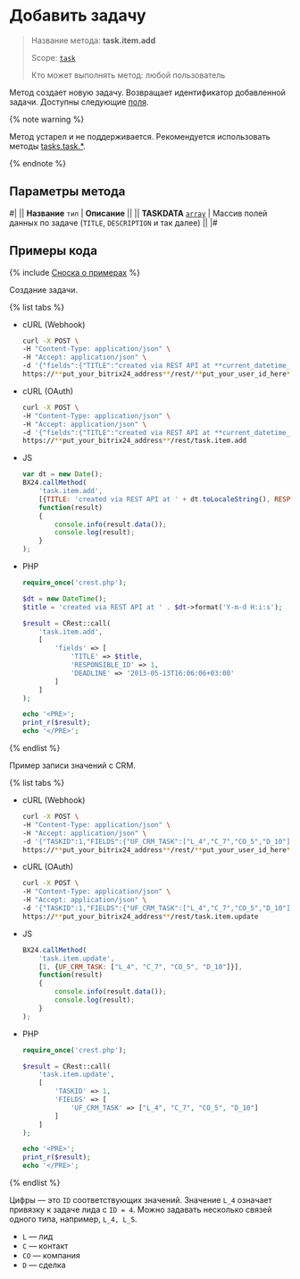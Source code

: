 # Добавить задачу

> Название метода: **task.item.add**
>
> Scope: [`task`](../../../scopes/permissions.md)
>
> Кто может выполнять метод: любой пользователь

Метод создает новую задачу. Возвращает идентификатор добавленной задачи. Доступны следующие [поля](./index.md).

{% note warning %}

Метод устарел и не поддерживается. Рекомендуется использовать методы [tasks.task.*](../../index.md).

{% endnote %}

## Параметры метода

#|
|| **Название**
`тип` | **Описание** ||
|| **TASKDATA**
[`array`](../../../data-types.md) | Массив полей данных по задаче (`TITLE`, `DESCRIPTION` и так далее) ||
|#

## Примеры кода

{% include [Сноска о примерах](../../../../_includes/examples.md) %}

Создание задачи.

{% list tabs %}

- cURL (Webhook)

    ```bash
    curl -X POST \
    -H "Content-Type: application/json" \
    -H "Accept: application/json" \
    -d '{"fields":{"TITLE":"created via REST API at **current_datetime_here**","RESPONSIBLE_ID":1,"DEADLINE":"2013-05-13T16:06:06+03:00"}}' \
    https://**put_your_bitrix24_address**/rest/**put_your_user_id_here**/**put_your_webhook_here**/task.item.add
    ```

- cURL (OAuth)

    ```bash
    curl -X POST \
    -H "Content-Type: application/json" \
    -H "Accept: application/json" \
    -d '{"fields":{"TITLE":"created via REST API at **current_datetime_here**","RESPONSIBLE_ID":1,"DEADLINE":"2013-05-13T16:06:06+03:00"},"auth":"**put_access_token_here**"}' \
    https://**put_your_bitrix24_address**/rest/task.item.add
    ```

- JS

    ```js
    var dt = new Date();
    BX24.callMethod(
        'task.item.add',
        [{TITLE: 'created via REST API at ' + dt.toLocaleString(), RESPONSIBLE_ID: 1, DEADLINE: '2013-05-13T16:06:06+03:00'}],
        function(result)
        {
            console.info(result.data());
            console.log(result);
        }
    );
    ```

- PHP

    ```php
    require_once('crest.php');

    $dt = new DateTime();
    $title = 'created via REST API at ' . $dt->format('Y-m-d H:i:s');

    $result = CRest::call(
        'task.item.add',
        [
            'fields' => [
                'TITLE' => $title,
                'RESPONSIBLE_ID' => 1,
                'DEADLINE' => '2013-05-13T16:06:06+03:00'
            ]
        ]
    );

    echo '<PRE>';
    print_r($result);
    echo '</PRE>';
    ```

{% endlist %}

Пример записи значений с CRM.

{% list tabs %}

- cURL (Webhook)

    ```bash
    curl -X POST \
    -H "Content-Type: application/json" \
    -H "Accept: application/json" \
    -d '{"TASKID":1,"FIELDS":{"UF_CRM_TASK":["L_4","C_7","CO_5","D_10"]}}' \
    https://**put_your_bitrix24_address**/rest/**put_your_user_id_here**/**put_your_webhook_here**/task.item.update
    ```

- cURL (OAuth)

    ```bash
    curl -X POST \
    -H "Content-Type: application/json" \
    -H "Accept: application/json" \
    -d '{"TASKID":1,"FIELDS":{"UF_CRM_TASK":["L_4","C_7","CO_5","D_10"]},"auth":"**put_access_token_here**"}' \
    https://**put_your_bitrix24_address**/rest/task.item.update
    ```

- JS

    ```js
    BX24.callMethod(
        'task.item.update',
        [1, {UF_CRM_TASK: ["L_4", "C_7", "CO_5", "D_10"]}],
        function(result)
        {
            console.info(result.data());
            console.log(result);
        }
    );
    ```

- PHP

    ```php
    require_once('crest.php');

    $result = CRest::call(
        'task.item.update',
        [
            'TASKID' => 1,
            'FIELDS' => [
                'UF_CRM_TASK' => ["L_4", "C_7", "CO_5", "D_10"]
            ]
        ]
    );

    echo '<PRE>';
    print_r($result);
    echo '</PRE>';
    ```

{% endlist %}

Цифры — это `ID` соответствующих значений. Значение `L_4` означает привязку к задаче лида с `ID = 4`. Можно задавать несколько связей одного типа, например, `L_4, L_5`.

- `L` — лид
- `C` — контакт
- `CO` — компания
- `D` — сделка

